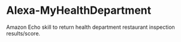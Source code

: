 # Alexa-MyHealthDepartment
Amazon Echo skill to return health department restaurant inspection results/score.
